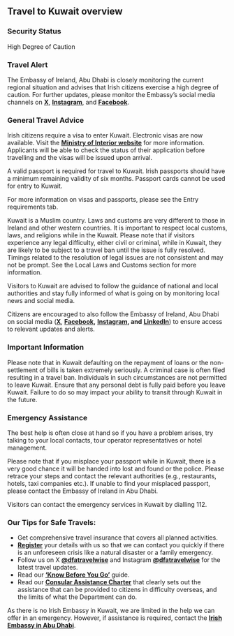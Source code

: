 ## Travel to Kuwait overview

### **Security Status**

High Degree of Caution

### **Travel Alert**

The Embassy of Ireland, Abu Dhabi is closely monitoring the current regional situation and advises that Irish citizens exercise a high degree of caution. For further updates, please monitor the Embassy’s social media channels on [**X**](https://x.com/IrelandEmbUAE), [**Instagram**](https://www.instagram.com/irelandembuae?igsh=bnRnYjQ0Mmt4OG50), and [**Facebook**](https://www.facebook.com/share/1Aek6yo4tR/?mibextid=wwXIfr).

### **General Travel Advice**

Irish citizens require a visa to enter Kuwait. Electronic visas are now available. Visit the [**Ministry of Interior website**](https://evisa.moi.gov.kw/evisa/home_e.do) for more information. Applicants will be able to check the status of their application before travelling and the visas will be issued upon arrival.

A valid passport is required for travel to Kuwait. Irish passports should have a minimum remaining validity of six months. Passport cards cannot be used for entry to Kuwait.

For more information on visas and passports, please see the Entry requirements tab.

Kuwait is a Muslim country. Laws and customs are very different to those in Ireland and other western countries. It is important to respect local customs, laws, and religions while in the Kuwait. Please note that if visitors experience any legal difficulty, either civil or criminal, while in Kuwait, they are likely to be subject to a travel ban until the issue is fully resolved. Timings related to the resolution of legal issues are not consistent and may not be prompt. See the Local Laws and Customs section for more information.

Visitors to Kuwait are advised to follow the guidance of national and local authorities and stay fully informed of what is going on by monitoring local news and social media.

Citizens are encouraged to also follow the Embassy of Ireland, Abu Dhabi on social media ([**X**](https://x.com/IrelandEmbUAE), [**Facebook**](https://www.facebook.com/IrelandEmbUAE/)**,** [**Instagram**](https://www.google.ie/url?sa=t&rct=j&q=&esrc=s&source=web&cd=&ved=2ahUKEwiU7NrMpM2LAxUTQUEAHV2POlgQFnoECAoQAQ&url=https%3A%2F%2Fwww.instagram.com%2Firelandembuae%2F%3Fhl%3Den&usg=AOvVaw3lH1PDscX4yD-bMNp6pdBp&opi=89978449)**, and** [**LinkedIn**](https://www.linkedin.com/company/embassy-of-ireland-abu-dhabi?originalSubdomain=ae)) to ensure access to relevant updates and alerts.

### **Important Information**

Please note that in Kuwait defaulting on the repayment of loans or the non-settlement of bills is taken extremely seriously. A criminal case is often filed resulting in a travel ban. Individuals in such circumstances are not permitted to leave Kuwait. Ensure that any personal debt is fully paid before you leave Kuwait. Failure to do so may impact your ability to transit through Kuwait in the future.

### **Emergency Assistance**

The best help is often close at hand so if you have a problem arises, try talking to your local contacts, tour operator representatives or hotel management.

Please note that if you misplace your passport while in Kuwait, there is a very good chance it will be handed into lost and found or the police. Please retrace your steps and contact the relevant authorities (e.g., restaurants, hotels, taxi companies etc.). If unable to find your misplaced passport, please contact the Embassy of Ireland in Abu Dhabi.

Visitors can contact the emergency services in Kuwait by dialling 112.

### **Our Tips for Safe Travels:**

* Get comprehensive travel insurance that covers all planned activities.
* [**Register**](https://www.ireland.ie/en/dfa/overseas-travel/citizens-registration/) your details with us so that we can contact you quickly if there is an unforeseen crisis like a natural disaster or a family emergency.
* Follow us on X [**@dfatravelwise**](https://www.twitter.com/DFATravelWise) and Instagram [**@dfatravelwise**](https://www.instagram.com/dfatravelwise/) for the latest travel updates.
* Read our [**‘Know Before You Go’**](https://www.ireland.ie/en/dfa/overseas-travel/know-before-you-go/) guide.
* Read our [**Consular Assistance Charter**](https://www.ireland.ie/en/dfa/overseas-travel/assistance-abroad/consular-assistance-charter/) that clearly sets out the assistance that can be provided to citizens in difficulty overseas, and the limits of what the Department can do.

As there is no Irish Embassy in Kuwait, we are limited in the help we can offer in an emergency. However, if assistance is required, contact the [**Irish Embassy in Abu Dhabi**](/en/uae/abudhabi/).